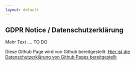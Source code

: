 ```yaml
---
layout: default
---
```


## GDPR Notice / Datenschutzerklärung

Mehr Text  .... TO DO

Diese Github Page wird von Github bereitgestellt.
[Hier ist die Datenschutzerklärung von Github Pages bereitgestellt](https://help.github.com/en/github/site-policy/github-privacy-statement/)




